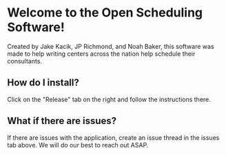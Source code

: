 # Welcome to the Open Scheduling Software!
Created by Jake Kacik, JP Richmond, and Noah Baker, this software was made to help writing centers across the nation help schedule their consultants.

## How do I install?
Click on the "Release" tab on the right and follow the instructions there.

## What if there are issues?
If there are issues with the application, create an issue thread in the issues tab above. We will do our best to reach out ASAP.
